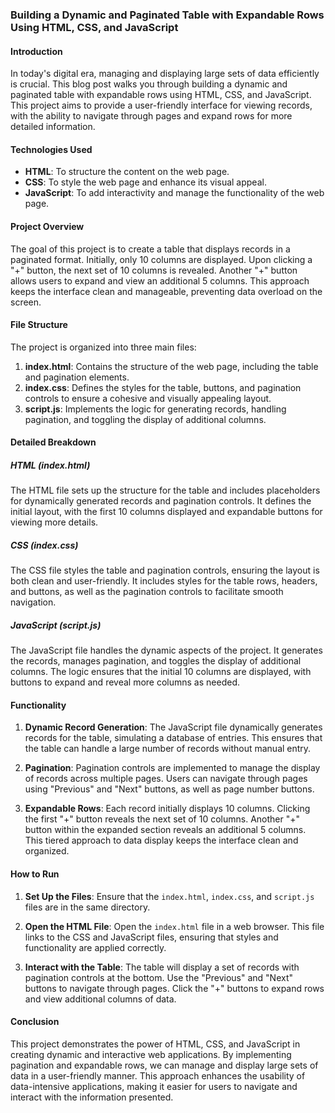 ### Building a Dynamic and Paginated Table with Expandable Rows Using HTML, CSS, and JavaScript

#### Introduction

In today's digital era, managing and displaying large sets of data efficiently is crucial. This blog post walks you through building a dynamic and paginated table with expandable rows using HTML, CSS, and JavaScript. This project aims to provide a user-friendly interface for viewing records, with the ability to navigate through pages and expand rows for more detailed information.

#### Technologies Used

- **HTML**: To structure the content on the web page.
- **CSS**: To style the web page and enhance its visual appeal.
- **JavaScript**: To add interactivity and manage the functionality of the web page.

#### Project Overview

The goal of this project is to create a table that displays records in a paginated format. Initially, only 10 columns are displayed. Upon clicking a "+" button, the next set of 10 columns is revealed. Another "+" button allows users to expand and view an additional 5 columns. This approach keeps the interface clean and manageable, preventing data overload on the screen.

#### File Structure

The project is organized into three main files:

1. **index.html**: Contains the structure of the web page, including the table and pagination elements.
2. **index.css**: Defines the styles for the table, buttons, and pagination controls to ensure a cohesive and visually appealing layout.
3. **script.js**: Implements the logic for generating records, handling pagination, and toggling the display of additional columns.

#### Detailed Breakdown

##### HTML (index.html)

The HTML file sets up the structure for the table and includes placeholders for dynamically generated records and pagination controls. It defines the initial layout, with the first 10 columns displayed and expandable buttons for viewing more details.

##### CSS (index.css)

The CSS file styles the table and pagination controls, ensuring the layout is both clean and user-friendly. It includes styles for the table rows, headers, and buttons, as well as the pagination controls to facilitate smooth navigation.

##### JavaScript (script.js)

The JavaScript file handles the dynamic aspects of the project. It generates the records, manages pagination, and toggles the display of additional columns. The logic ensures that the initial 10 columns are displayed, with buttons to expand and reveal more columns as needed.

#### Functionality

1. **Dynamic Record Generation**: The JavaScript file dynamically generates records for the table, simulating a database of entries. This ensures that the table can handle a large number of records without manual entry.

2. **Pagination**: Pagination controls are implemented to manage the display of records across multiple pages. Users can navigate through pages using "Previous" and "Next" buttons, as well as page number buttons.

3. **Expandable Rows**: Each record initially displays 10 columns. Clicking the first "+" button reveals the next set of 10 columns. Another "+" button within the expanded section reveals an additional 5 columns. This tiered approach to data display keeps the interface clean and organized.

#### How to Run

1. **Set Up the Files**: Ensure that the `index.html`, `index.css`, and `script.js` files are in the same directory.

2. **Open the HTML File**: Open the `index.html` file in a web browser. This file links to the CSS and JavaScript files, ensuring that styles and functionality are applied correctly.

3. **Interact with the Table**: The table will display a set of records with pagination controls at the bottom. Use the "Previous" and "Next" buttons to navigate through pages. Click the "+" buttons to expand rows and view additional columns of data.

#### Conclusion

This project demonstrates the power of HTML, CSS, and JavaScript in creating dynamic and interactive web applications. By implementing pagination and expandable rows, we can manage and display large sets of data in a user-friendly manner. This approach enhances the usability of data-intensive applications, making it easier for users to navigate and interact with the information presented.
